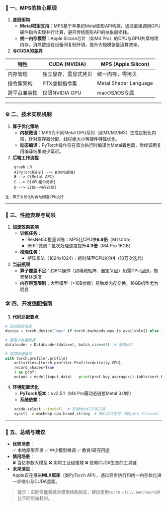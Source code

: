 ### 🔧 ‌**一、MPS的核心原理**‌

1. ‌**底层架构**‌
    - ‌**Metal框架支持**‌：MPS基于苹果的Metal图形API构建，通过直接调用GPU硬件指令实现并行计算，避开传统图形API的抽象层损耗‌。
    - ‌**统一内存模型**‌：Apple Silicon芯片（如M4 Pro）的CPU与GPU共享物理内存，消除数据在设备间复制开销，提升大规模张量运算效率‌。
2. ‌**与CUDA的差异**

| 特性     | CUDA (NVIDIA) | MPS (Apple Silicon)   |
| ------ | ------------- | --------------------- |
| 内存管理   | 独立显存，需显式拷贝    | 统一内存，零拷贝              |
| 指令集架构  | PTX虚拟指令集      | Metal Shader Language |
| 跨平台兼容性 | 仅限NVIDIA GPU  | macOS/iOS专属           |

---

### ⚙️ ‌**二、技术实现机制**‌
1. ‌**算子优化策略**‌
    - ‌**内核微调**‌：MPS为不同Metal GPU系列（如M1/M2/M3）生成定制化内核，针对寄存器分配、线程组大小等硬件特性优化‌。
    - ‌**动态编译**‌：PyTorch操作符在首次执行时编译为Metal着色器，后续调用复用编译结果减少延迟‌。
2. ‌**后端工作流程**‌
```mermaid
    graph LR   
    A[PyTorch算子] --> B(MPS后端)   
    B --> C{Metal API}   
    C --> D[GPU指令分派]   
    D --> E[统一内存存取]
```
    注：算子未优化时自动回退CPU执行‌
---

### 🚀 ‌**三、性能表现与局限**‌

1. ‌**加速效果实测**‌
    - ‌**训练任务**‌：
        - ResNet50批量训练：MPS比CPU快‌**6.8倍**‌（M1 Ultra）‌
        - BERT微调：批次处理速度提升‌**4.3倍**‌（M4 Pro 16GB）‌
    - ‌**推理任务**‌：
        - 矩阵乘法（1024x1024）：耗时降至CPU的‌**1/4**‌（10万次迭代）
2. ‌**当前瓶颈**‌
    - ‌**算子覆盖不足**‌：约8%操作（如稀疏矩阵、自定义层）仍需CPU回退，拖累整体速度‌
    - ‌**内存带宽限制**‌：大型模型（>10B参数）易触发内存交换，16GB机型尤为明显

### 🛠️ ‌**四、开发适配指南**‌

3. ‌**代码适配要点**‌
```python
# 显式指定设备   
device = torch.device("mps" if torch.backends.mps.is_available() else "cpu")   model.to(device)  

# 避免小批量数据   
dataloader = DataLoader(dataset, batch_size=64)  # 推荐≥32   

# 监控回退操作   
with torch.profiler.profile(       
	activities=[torch.profiler.ProfilerActivity.CPU],       
	record_shapes=True   
	) as prof:       
	output = model(input_data)   print(prof.key_averages().table(sort_by="cpu_time"))  # 定位CPU执行算子‌
```
    
4. ‌**环境配置优化**‌
    - ‌**PyTorch版本**‌：≥v2.5.1（M4 Pro需动态链接Metal 3.0库）
    - ‌**系统依赖**‌：
``` bash
    xcode-select --install  # 安装Metal开发工具   
    sysctl -n machdep.cpu.brand_string  # 确认芯片型号（需Apple Silicon）
```

---

### 💎 ‌**五、总结与建议**‌

- ‌**优势场景**‌：  
    ✅ 本地原型开发 ✅ 中小模型微调 ✅ 教育/研究用途
- ‌**慎用场景**‌：  
    ❌ 百亿参数大模型 ❌ 实时工业级推理 ❌ 依赖CUDA生态的工具链
- ‌**未来演进**‌：  
    Apple正在推进‌**MLX框架**‌（类PyTorch API），通过异步执行和统一内存优化进一步缩小与CUDA差距‌。

> 提示：实际性能需结合模型结构验证，建议使用`torch.utils.benchmark`对比不同后端耗时‌。‌